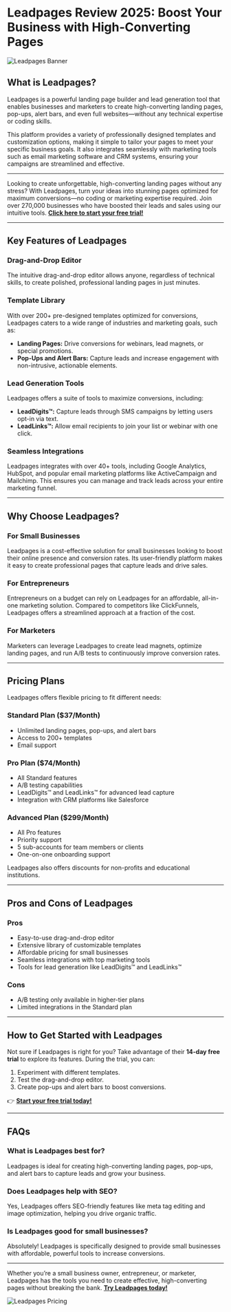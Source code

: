 # Leadpages Review 2025: Boost Your Business with High-Converting Pages

![Leadpages Banner](https://smartlongterminvestor.com/wp-content/uploads/2023/04/Add-a-heading-14-768x402.png.webp)

## What is Leadpages?

Leadpages is a powerful landing page builder and lead generation tool that enables businesses and marketers to create high-converting landing pages, pop-ups, alert bars, and even full websites—without any technical expertise or coding skills. 

This platform provides a variety of professionally designed templates and customization options, making it simple to tailor your pages to meet your specific business goals. It also integrates seamlessly with marketing tools such as email marketing software and CRM systems, ensuring your campaigns are streamlined and effective.

---

Looking to create unforgettable, high-converting landing pages without any stress? With Leadpages, turn your ideas into stunning pages optimized for maximum conversions—no coding or marketing expertise required. Join over 270,000 businesses who have boosted their leads and sales using our intuitive tools. **[Click here to start your free trial!](https://bit.ly/LEadPages)**

---

## Key Features of Leadpages

### Drag-and-Drop Editor
The intuitive drag-and-drop editor allows anyone, regardless of technical skills, to create polished, professional landing pages in just minutes. 

### Template Library
With over 200+ pre-designed templates optimized for conversions, Leadpages caters to a wide range of industries and marketing goals, such as:

- **Landing Pages:** Drive conversions for webinars, lead magnets, or special promotions.
- **Pop-Ups and Alert Bars:** Capture leads and increase engagement with non-intrusive, actionable elements.

### Lead Generation Tools
Leadpages offers a suite of tools to maximize conversions, including:

- **LeadDigits™:** Capture leads through SMS campaigns by letting users opt-in via text.
- **LeadLinks™:** Allow email recipients to join your list or webinar with one click.

### Seamless Integrations
Leadpages integrates with over 40+ tools, including Google Analytics, HubSpot, and popular email marketing platforms like ActiveCampaign and Mailchimp. This ensures you can manage and track leads across your entire marketing funnel.

---

## Why Choose Leadpages?

### For Small Businesses
Leadpages is a cost-effective solution for small businesses looking to boost their online presence and conversion rates. Its user-friendly platform makes it easy to create professional pages that capture leads and drive sales.

### For Entrepreneurs
Entrepreneurs on a budget can rely on Leadpages for an affordable, all-in-one marketing solution. Compared to competitors like ClickFunnels, Leadpages offers a streamlined approach at a fraction of the cost.

### For Marketers
Marketers can leverage Leadpages to create lead magnets, optimize landing pages, and run A/B tests to continuously improve conversion rates.

---

## Pricing Plans

Leadpages offers flexible pricing to fit different needs:

### Standard Plan ($37/Month)
- Unlimited landing pages, pop-ups, and alert bars
- Access to 200+ templates
- Email support

### Pro Plan ($74/Month)
- All Standard features
- A/B testing capabilities
- LeadDigits™ and LeadLinks™ for advanced lead capture
- Integration with CRM platforms like Salesforce

### Advanced Plan ($299/Month)
- All Pro features
- Priority support
- 5 sub-accounts for team members or clients
- One-on-one onboarding support

Leadpages also offers discounts for non-profits and educational institutions. 

---

## Pros and Cons of Leadpages

### Pros
- Easy-to-use drag-and-drop editor
- Extensive library of customizable templates
- Affordable pricing for small businesses
- Seamless integrations with top marketing tools
- Tools for lead generation like LeadDigits™ and LeadLinks™

### Cons
- A/B testing only available in higher-tier plans
- Limited integrations in the Standard plan

---

## How to Get Started with Leadpages

Not sure if Leadpages is right for you? Take advantage of their **14-day free trial** to explore its features. During the trial, you can:

1. Experiment with different templates.
2. Test the drag-and-drop editor.
3. Create pop-ups and alert bars to boost conversions.

👉 **[Start your free trial today!](https://bit.ly/LEadPages)**

---

## FAQs

### What is Leadpages best for?
Leadpages is ideal for creating high-converting landing pages, pop-ups, and alert bars to capture leads and grow your business.

### Does Leadpages help with SEO?
Yes, Leadpages offers SEO-friendly features like meta tag editing and image optimization, helping you drive organic traffic.

### Is Leadpages good for small businesses?
Absolutely! Leadpages is specifically designed to provide small businesses with affordable, powerful tools to increase conversions.

---

Whether you’re a small business owner, entrepreneur, or marketer, Leadpages has the tools you need to create effective, high-converting pages without breaking the bank. **[Try Leadpages today!](https://bit.ly/LEadPages)**

![Leadpages Pricing](https://smartlongterminvestor.com/wp-content/uploads/2023/04/Leadpages-Pricing-Plans-768x711.jpg.webp)
